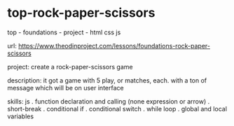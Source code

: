 # top-rock-paper-scissors
top - foundations - project - html css js

url:
https://www.theodinproject.com/lessons/foundations-rock-paper-scissors

project:
create a rock-paper-scissors game

description:
it got a game with 5 play, or matches, each. with a ton of message which will be
on user interface

skills:
js
. function declaration and calling (none expression or arrow)
. short-break
. conditional if
. conditional switch
. while loop
. global and local variables